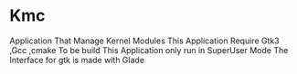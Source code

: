 # Kmc
Application That Manage Kernel Modules
This Application Require Gtk3 ,Gcc ,cmake To be build
This Application only run in SuperUser Mode
The Interface for gtk is made with Glade
